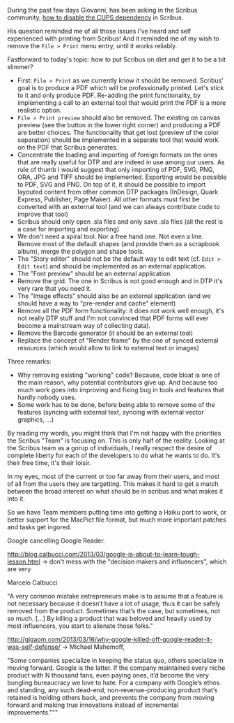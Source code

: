 During the past few days Giovanni, has been asking in the Scribus community, [how to disable the CUPS dependency](http://comments.gmane.org/gmane.comp.graphics.scribus/42974) in Scribus.

His question reminded me of all those issues I've heard and self experienced with printing from Scribus! And it reminded me of my wish to remove the `File > Print` menu entry, until it works reliably.

Fastforward to today's topic: how to put Scribus on diet and get it to be a bit slimmer?

- First: `File > Print` as we currently know it should be removed. Scribus' goal is to produce a PDF which will be professionally printed. Let's stick to it and only produce PDF. Re-adding the print functionality, by implementing a call to an external tool that would print the PDF is a more realistic option.
-  `File > Print preview` should also be removed. The existing on canvas preview (see the button in the lower right corner) and producing a PDF are better choices. The functionality that get lost (preview of the color separation) should be implemented in a separate tool that would work on the PDF that Scribus generates.
- Concentrate the loading and importing of foreign formats on the ones that are really useful for DTP and are indeed in use among our users. As rule of thumb I would suggest that only importing of PDF, SVG, PNG, ORA, JPG and TIFF should be implemented. Exporting would be possible to PDF, SVG and PNG. On top of it, it should be possible to import layouted content from other common DTP packages (InDesign, Quark Express, Publisher, Page Maker). All other formats must first be converted with an external tool (and we can always contribute code to improve that tool)
- Scribus should only open .sla files and only save .sla files (all the rest is a case for importing and exporting)
- We don't need a spiral tool. Nor a free hand one. Not even a line. Remove most of the default shapes (and provide them as a scrapbook album), merge the polygon and shape tools.
- The "Story editor" should not be the default way to edit text (cf. `Edit > Edit text`) and should be implemented as an external application.
- The "Font preview" should be an external application.
- Remove the grid. The one in Scribus is not good enough and in DTP it's very rare that you need it.
- The "Image effects" should also be an external application (and we should have a way to "pre-render and cache" element)
- Remove all the PDF form functionality: it does not work well enough, it's not really DTP stuff and I'm not convinced that PDF forms will ever become a mainstream way of collecting data).
- Remove the Barcode generator (it should be an external tool)
- Replace the concept of "Render frame" by the one of synced external resources (which would allow to link to external text or images)

Three remarks:
- Why removing existing "working" code? Because, code bloat is one of the main reason, why potential contributors give up. And because too much work goes into improving and fixing bug in tools and features that hardly nobody uses.
- Some work has to be done, before being able to remove some of the features (syncing with external text, syncing with external vector graphics, ...)

By reading my words, you might think that I'm not happy with the priorities the Scribus "Team" is focusing on. This is only half of the reality. Looking at the Scribus team as a gorup of individuals, I really respect the desire of complete liberty for each of the developers to do what he wants to do. It's their free time, it's their loisir.

In my eyes, most of the current or too far away from their users, and most of all from the users they are targetting. This makes it hard to get a match between the broad interest on what should be in scribus and what makes it into it.

So we have Team members putting time into getting a Haiku port to work, or better support for the MacPict file format, but much more important patches and tasks get ingored.


Google cancelling Google Reader.

http://blog.calbucci.com/2013/03/google-is-about-to-learn-tough-lesson.html -> don't mess with the "decision makers and influencers", which are very 

Marcelo Calbucci


"A very common mistake entrepreneurs make is to assume that a feature is not necessary because it doesn’t have a lot of usage, thus it can be safely removed from the product. Sometimes that’s the case, but sometimes, not so much. [...] By killing a product that was beloved and heavily used by most influencers, you start to alienate those folks."

http://gigaom.com/2013/03/16/why-google-killed-off-google-reader-it-was-self-defense/ -> Michael Mahemoff,

"Some companies specialize in keeping the status quo, others specialize in moving forward. Google is the latter. If the company maintained every niche product with N thousand fans, even paying ones, it’d become the very bungling bureaucracy we love to hate. For a company with Google’s ethos and standing, any such dead-end, non-revenue-producing product that’s retained is holding others back, and prevents the company from moving forward and making true innovations instead of incremental improvements."""


